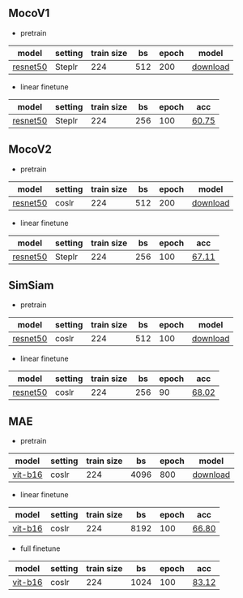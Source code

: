 ## MocoV1

- pretrain

| model                                                        | setting | train size | bs   | epoch | model                                                        |
| ------------------------------------------------------------ | ------- | ---------- | ---- | ----- | ------------------------------------------------------------ |
| [resnet50](https://github.com/ModelTC/United-Perception/tree/main/configs/ssl/mocov1/moco_v1.yaml) | Steplr  | 224        | 512  | 200   | [download](https://github.com/ModelTC/United-Perception/releases/download/0.2.0_github/MocoV1_pretrain.pth) |

- linear finetune 

| model                                                        | setting | train size | bs   | epoch | acc                                                        |
| ------------------------------------------------------------ | ------- | ---------- | ---- | ----- | ---------------------------------------------------------- |
| [resnet50](https://github.com/ModelTC/United-Perception/tree/main/configs/ssl/mocov1/moco_v1_imagenet_linear.yaml) | Steplr  | 224        | 256  | 100   | [60.75](https://github.com/ModelTC/United-Perception/releases/download/0.2.0_github/MocoV1_linear_finetune.pth) |



## MocoV2

- pretrain

| model                                                        | setting | train size | bs   | epoch | model                                                        |
| ------------------------------------------------------------ | ------- | ---------- | ---- | ----- | ------------------------------------------------------------ |
| [resnet50](https://github.com/ModelTC/United-Perception/tree/main/configs/ssl/mocov2/moco_v2.yaml) | coslr   | 224        | 512  | 200   | [download](https://github.com/ModelTC/United-Perception/releases/download/0.2.0_github/MocoV2_pretrain.pth) |

- linear finetune 

| model                                                        | setting | train size | bs   | epoch | acc                                                        |
| ------------------------------------------------------------ | ------- | ---------- | ---- | ----- | ---------------------------------------------------------- |
| [resnet50](https://github.com/ModelTC/United-Perception/tree/main/configs/ssl/mocov2/moco_v2_imagenet_linear.yaml) | Steplr  | 224        | 256  | 100   | [67.11](https://github.com/ModelTC/United-Perception/releases/download/0.2.0_github/MocoV2_linear_finetune.pth) |



## SimSiam

- pretrain

| model                                                        | setting | train size | bs   | epoch | model                                                        |
| ------------------------------------------------------------ | ------- | ---------- | ---- | ----- | ------------------------------------------------------------ |
| [resnet50](https://github.com/ModelTC/United-Perception/tree/main/configs/ssl/simsiam/simsiam_100e.yaml) | coslr   | 224        | 512  | 100   | [download](https://github.com/ModelTC/United-Perception/releases/download/0.2.0_github/SimSiam_pretrain.pth) |

- linear finetune 

| model                                                        | setting | train size | bs   | epoch | acc                                                        |
| ------------------------------------------------------------ | ------- | ---------- | ---- | ----- | ---------------------------------------------------------- |
| [resnet50](https://github.com/ModelTC/United-Perception/tree/main/configs/ssl/simsiam/simsiam_linear.yaml) | coslr   | 224        | 256  | 90    | [68.02](https://github.com/ModelTC/United-Perception/releases/download/0.2.0_github/SimSiam_linear_finetune.pth) |



## MAE

- pretrain

| model                                                        | setting | train size | bs   | epoch | model                                                        |
| ------------------------------------------------------------ | ------- | ---------- | ---- | ----- | ------------------------------------------------------------ |
| [vit-b16](https://github.com/ModelTC/United-Perception/tree/main/configs/ssl/mae/mae_vit_base_patch16_dec512d8b_800e.yaml) | coslr   | 224        | 4096 | 800   | [download](https://github.com/ModelTC/United-Perception/releases/download/0.2.0_github/MAE_pretrain.pth) |

- linear finetune 

| model                                                        | setting | train size | bs   | epoch | acc                                                        |
| ------------------------------------------------------------ | ------- | ---------- | ---- | ----- | ---------------------------------------------------------- |
| [vit-b16](https://github.com/ModelTC/United-Perception/tree/main/configs/ssl/mae/mae_vit_base_patch16_dec512d8b_linear.yaml) | coslr   | 224        | 8192 | 100   | [66.80](https://github.com/ModelTC/United-Perception/releases/download/0.2.0_github/MAE_linear_finetune.pth) |

- full finetune 

| model                                                        | setting | train size | bs   | epoch | acc                                                        |
| ------------------------------------------------------------ | ------- | ---------- | ---- | ----- | ---------------------------------------------------------- |
| [vit-b16](https://github.com/ModelTC/United-Perception/tree/main/configs/ssl/mae/mae_vit_base_patch16_dec512d8b_finetune.yaml) | coslr   | 224        | 1024 | 100   | [83.12](https://github.com/ModelTC/United-Perception/releases/download/0.2.0_github/MAE_full_finetune.pth) |

